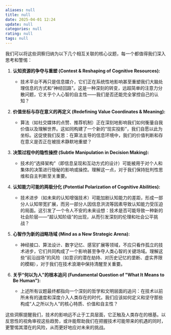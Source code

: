 ```yaml
---
aliases: null
title: null
date: 2025-04-01 12:24
update: null
categories: null
rating: null
tags: null
---
```

我们可以将这些洞察归纳为以下几个相互关联的核心议题，每一个都值得我们深入思考和警惕：

1.  **认知资源的争夺与重塑 (Contest & Reshaping of Cognitive Resources):**
    *   技术平台不再只是信息媒介，它们正在系统性地影响甚至重塑我们大脑处理信息的方式和“神经回路”。这是一种深刻的转变，远超简单的注意力分散问题，它关乎个人心智的自主性——我们是否还能完全掌控自己的认知？

2.  **价值坐标与存在意义的再定义 (Redefining Value Coordinates & Meaning):**
    *   算法（如社交媒体的点赞、推荐机制）正在深刻地影响我们如何衡量自我价值以及理解世界。这如同构建了一个新的“现实投影”，我们自愿以此为坐标。这促使我们反思：在算法主导的信息环境中，我们的价值判断和存在意义是否正在被技术静默地重塑？

3.  **决策过程中的隐性操控 (Subtle Manipulation in Decision Making):**
    *   技术的“选择架构”（即信息呈现和互动方式的设计）可能被用于对个人和集体的决策进行隐秘的影响或操控。理解这一点，对于我们保持批判性思维和自主判断至关重要。

4.  **认知能力可能的两极分化 (Potential Polarization of Cognitive Abilities):**
    *   技术进步（如未来的认知增强技术）可能加剧认知能力的差距，形成一部分人认知带宽扩展，而另一部分人因信息洪流等因素导致认知能力受压迫的局面。这引发了一个令人不安的未来设想：技术是否可能导致一种新的社会阶层——“超认知阶级”的出现，从而引发深刻的伦理和社会公平挑战？

5.  **心智作为新的战略场域 (Mind as a New Strategic Arena):**
    *   神经接口、算法设计、数字记忆、感官扩展等领域，不应只看作孤立的技术进步，它们共同构成了一个影响甚至争夺人类心智的关键场域。理解这些“前沿战场”的风险（如意识的潜在劫持、对历史记忆的垄断、虚实界限的模糊），对于我们在技术浪潮中保持清醒至关重要。

6.  **关乎“何以为人”的根本追问 (Fundamental Question of "What It Means to Be Human"):**
    *   上述所有议题最终都指向一个深刻的哲学和文明层面的追问：在技术以前所未有的速度和深度介入人类存在的时代，我们应该如何定义和坚守那些构成“人之所以为人”的核心特质、价值和自主性？

这些洞察提醒我们，技术的影响远不止于工具层面，它正触及人类存在的根基。以反思性的视角审视这些趋势，或许能帮助我们在把握技术可能带来的机遇的同时，更警惕其潜在的风险，从而更好地应对未来的挑战。